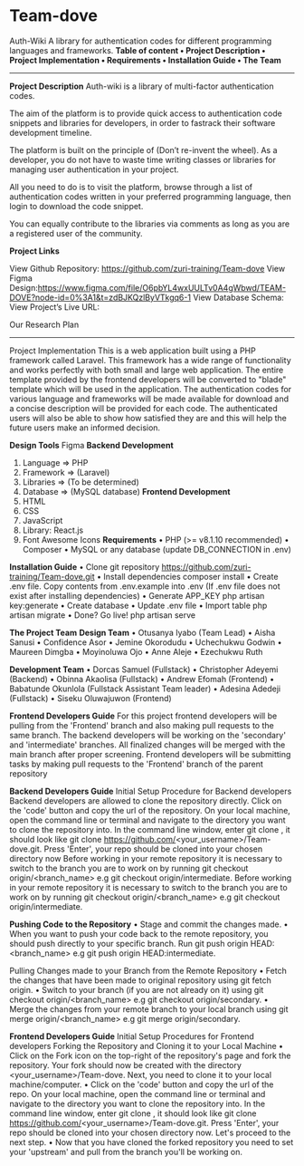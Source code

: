# Team-dove
 Auth-Wiki
A library for authentication codes for different programming languages and frameworks.
**Table of content
•	Project Description
•	Project Implementation
•	Requirements
•	Installation Guide
•	The Team**

________________________________________
**Project Description**
Auth-wiki is a library of multi-factor authentication codes. 

The aim of the platform is to provide quick access to authentication code snippets and libraries for developers, in order to fastrack their software development timeline.

The platform is built on the principle of (Don’t re-invent the wheel). As a developer, you do not have to waste time writing classes or libraries for managing user authentication in your project.

All you need to do is to visit the platform, browse through a list of authentication codes written in your preferred programming language, then login to download the code snippet.

You can equally contribute to the libraries via comments as long as you are a registered user of the community.

**Project Links**

View Github Repository: https://github.com/zuri-training/Team-dove
View Figma Design:https://www.figma.com/file/O6pbYL4wxUULTv0A4gWbwd/TEAM-DOVE?node-id=0%3A1&t=zdBJKQzlByVTkgq6-1
View Database Schema: 
View Project’s Live URL: 

Our Research Plan
________________________________________
Project Implementation
This is a web application built using a PHP framework called Laravel. This framework has a wide range of functionality and works perfectly with both small and large web application. The entire template provided by the frontend developers will be converted to "blade" template which will be used in the application. The authentication codes for various language and frameworks will be made available for download and a concise description will be provided for each code. The authenticated users will also be able to show how satisfied they are and this will help the future users make an informed decision.

**Design Tools**
        Figma 
**Backend Development**
1.	Language => PHP
2.	Framework => (Laravel)
3.	Libraries => (To be determined)
4.	Database => (MySQL database)
**Frontend Development**
1.	HTML
2.	CSS
3.	JavaScript
4.	Library: React.js
5.	Font Awesome Icons
**Requirements**
•	PHP (>= v8.1.10 recommended)
•	Composer
•	MySQL or any database (update DB_CONNECTION in .env)

**Installation Guide**
•	Clone git repository https://github.com/zuri-training/Team-dove.git
•	Install dependencies composer install
•	Create .env file. Copy contents from .env.example into .env (If .env file does not exist after installing dependencies)
•	Generate APP_KEY php artisan key:generate
•	Create database
•	Update .env file
•	Import table php artisan migrate
•	Done? Go live! php artisan serve

**The Project Team**
**Design Team**
•	Otusanya Iyabo (Team Lead)
•	Aisha Sanusi
•	Confidence Asor
•	Jemine Okorodudu
•	Uchechukwu Godwin
•	Maureen Dimgba
•	Moyinoluwa Ojo
•	Anne Aleje
•	Ezechukwu Ruth

**Development Team**
•	Dorcas Samuel (Fullstack)
•	Christopher Adeyemi (Backend)
•	Obinna Akaolisa (Fullstack)
•	Andrew Efomah (Frontend)
•	Babatunde Okunlola (Fullstack Assistant Team leader) 
•	Adesina Adedeji (Fullstack)
•	Siseku Oluwajuwon (Frontend)

**Frontend Developers Guide** 
For this project frontend developers will be pulling from the 'Frontend' branch and also making pull requests to the same branch. The backend developers will be working on the 'secondary' and 'intermediate' branches. All finalized changes will be merged with the main branch after proper screening.
Frontend developers will be submitting tasks by making pull requests to the 'Frontend' branch of the parent repository

**Backend Developers Guide**
Initial Setup Procedure for Backend developers
Backend developers are allowed to clone the repository directly.
Click on the 'code' button and copy the url of the repository. On your local machine, open the command line or terminal and navigate to the directory you want to clone the repository into. In the command line window, enter git clone <enter the url you copied here>, it should look like git clone https://github.com/<your_username>/Team-dove.git. Press 'Enter', your repo should be cloned into your chosen directory now Before working in your remote repository it is necessary to switch to the branch you are to work on by running git checkout origin/<branch_name> e.g git checkout origin/intermediate.
Before working in your remote repository it is necessary to switch to the branch you are to work on by running git checkout origin/<branch_name> e.g git checkout origin/intermediate.
  
**Pushing Code to the Repository**
•	Stage and commit the changes made.
•	When you want to push your code back to the remote repository, you should push directly to your specific branch. Run git push origin HEAD:<branch_name> e.g git push origin HEAD:intermediate.
  
Pulling Changes made to your Branch from the Remote Repository
•	Fetch the changes that have been made to original repository using git fetch origin.
•	Switch to your branch (if you are not already on it) using git checkout origin/<branch_name> e.g git checkout origin/secondary.
•	Merge the changes from your remote branch to your local branch using git merge origin/<branch_name> e.g git merge origin/secondary.
  
**Frontend Developers Guide**
Initial Setup Procedures for Frontend developers
Forking the Repository and Cloning it to your Local Machine
•	Click on the Fork icon on the top-right of the repository's page and fork the repository. Your fork should now be created with the directory <your_username>/Team-dove. Next, you need to clone it to your local machine/computer.
•	Click on the 'code' button and copy the url of the repo. On your local machine, open the command line or terminal and navigate to the directory you want to clone the repository into. In the command line window, enter git clone <enter the url you copied here>, it should look like git clone https://github.com/<your_username>/Team-dove.git. Press 'Enter', your repo should be cloned into your chosen directory now. Let's proceed to the next step.
•	Now that you have cloned the forked repository you need to set your 'upstream' and pull from the branch you'll be working on. 
